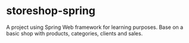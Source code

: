# storeshop-spring
A project using Spring Web framework for learning purposes. Base on a basic shop with products, categories, clients and sales. 

